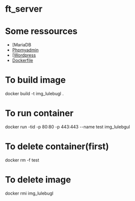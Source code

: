 # ft_server

# Some ressources
  * [MariaDB[](https://kifarunix.com/install-lemp-stack-on-debian-10-buster)
  * [Phpmyadmin](https://kifarunix.com/install-phpmyadmin-with-nginx-on-debian-10-buster)
  * [[Wordpress](https://kifarunix.com/install-wordpress-5-with-nginx-on-debian-10-buster/)
  * [Dockerfile](https://putaindecode.io/articles/les-dockerfiles/)

# To build image
  docker build -t img_lulebugl .

# To run container
  docker run -tid -p 80:80 -p 443:443 --name test img_lulebgul

# To delete container(first)
  docker rm -f test

# To delete image
  docker rmi img_lulebugl